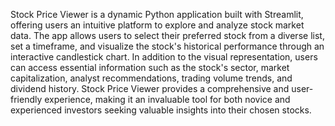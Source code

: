 Stock Price Viewer is a dynamic Python application built with Streamlit, offering users an intuitive platform to explore and analyze stock market data. The app allows users to select their preferred stock from a diverse list, set a timeframe, and visualize the stock's historical performance through an interactive candlestick chart. In addition to the visual representation, users can access essential information such as the stock's sector, market capitalization, analyst recommendations, trading volume trends, and dividend history. Stock Price Viewer provides a comprehensive and user-friendly experience, making it an invaluable tool for both novice and experienced investors seeking valuable insights into their chosen stocks.
